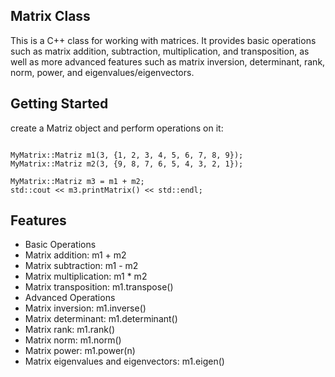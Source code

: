## Matrix Class
This is a C++ class for working with matrices. It provides basic operations such as matrix addition, subtraction, multiplication, and transposition, as well as more advanced features such as matrix inversion, determinant, rank, norm, power, and eigenvalues/eigenvectors.

## Getting Started
create a Matriz object and perform operations on it:
```

MyMatrix::Matriz m1(3, {1, 2, 3, 4, 5, 6, 7, 8, 9});
MyMatrix::Matriz m2(3, {9, 8, 7, 6, 5, 4, 3, 2, 1});

MyMatrix::Matriz m3 = m1 + m2;
std::cout << m3.printMatrix() << std::endl;
```

## Features
- Basic Operations
- Matrix addition: m1 + m2
- Matrix subtraction: m1 - m2
- Matrix multiplication: m1 * m2
- Matrix transposition: m1.transpose()
- Advanced Operations
- Matrix inversion: m1.inverse()
- Matrix determinant: m1.determinant()
- Matrix rank: m1.rank()
- Matrix norm: m1.norm()
- Matrix power: m1.power(n)
- Matrix eigenvalues and eigenvectors: m1.eigen()
